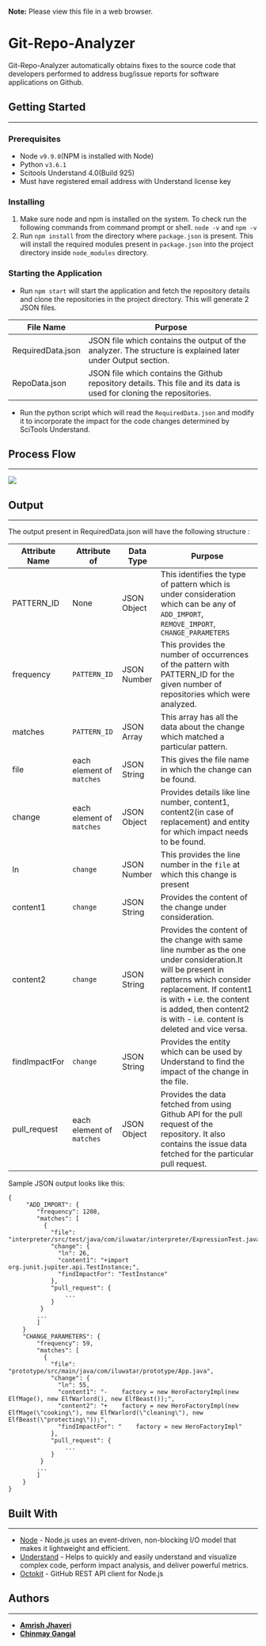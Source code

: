**Note:**	Please view this file in a web browser.

# Git-Repo-Analyzer

Git-Repo-Analyzer automatically obtains fixes to the source code that developers performed to address bug/issue reports for software applications on Github.

## Getting Started

----------

### Prerequisites

- Node `v9.9.0`(NPM is installed with Node)
- Python `v3.6.1`
- Scitools Understand 4.0(Build 925)
- Must have registered email address with Understand license key

### Installing

1. Make sure node and npm is installed on the system. To check run the following commands from command prompt or shell.
	`node -v` and `npm -v`
2. Run `npm install` from the directory where `package.json` is present.
This will install the required modules present in `package.json` into the project directory inside `node_modules` directory.

### Starting the Application
- Run `npm start` will start the application and fetch the repository details and clone the repositories in the project directory. This will generate 2 JSON files.
	
File Name|Purpose
--|--
RequiredData.json|JSON file which contains the output of the analyzer. The structure is explained later under Output section.
RepoData.json|JSON file which contains the Github repository details. This file and its data is used for cloning the repositories.

- Run the python script which will read the `RequiredData.json` and modify it to incorporate the impact for the code changes determined by SciTools Understand.

## Process Flow
----------

![](https://bitbucket.org/ajhave5/amrish_jhaveri_chinmay_gangal_hw2/raw/master/diagrams/Process_Flow.PNG)
 
## Output

----------
The output present in RequiredData.json will have the following structure :

Attribute Name|Attribute of|Data Type|Purpose
--|--|--|--
PATTERN_ID|None|JSON Object|This identifies the type of pattern which is under consideration which can be any of `ADD_IMPORT`, `REMOVE_IMPORT`, `CHANGE_PARAMETERS`
frequency|`PATTERN_ID`|JSON Number|This provides the number of occurrences of the pattern with PATTERN_ID for the given number of repositories which were analyzed.
matches|`PATTERN_ID`|JSON Array|This array has all the data about the change which matched a particular pattern.
file|each element of `matches`|JSON String|This gives the file name in which the change can be found.
change|each element of `matches`|JSON Object|Provides details like line number, content1, content2(in case of replacement) and entity for which impact needs to be found.
ln|`change`|JSON Number|This provides the line number in the `file` at which this change is present
content1|`change`|JSON String|Provides the content of the change under consideration.
content2|`change`|JSON String|Provides the content of the change with same line number as the one under consideration.It will be present in patterns which consider replacement. If content1 is with + i.e. the content is added, then content2 is with - i.e. content is deleted and vice versa.
findImpactFor|`change`|JSON String | Provides the entity which can be used by Understand to find the impact of the change in the file.
pull_request|each element of `matches`|JSON Object|Provides the data fetched from using Github API for the pull request of the repository. It also contains the issue data fetched for the particular pull request.

Sample JSON output looks like this:

	{
		 "ADD_IMPORT": {
		    "frequency": 1208,
		    "matches": [
		      {
		        "file": "interpreter/src/test/java/com/iluwatar/interpreter/ExpressionTest.java",
		        "change": {
		          "ln": 26,
		          "content1": "+import org.junit.jupiter.api.TestInstance;",
		          "findImpactFor": "TestInstance"
		        },
		        "pull_request": {
					...
				}
			 }	
			...
			]
		}
		"CHANGE_PARAMETERS": {
	    	"frequency": 59,
		    "matches": [
		      {
		        "file": "prototype/src/main/java/com/iluwatar/prototype/App.java",
		        "change": {
		          "ln": 55,
		          "content1": "-    factory = new HeroFactoryImpl(new ElfMage(), new ElfWarlord(), new ElfBeast());",
		          "content2": "+    factory = new HeroFactoryImpl(new ElfMage(\"cooking\"), new ElfWarlord(\"cleaning\"), new ElfBeast(\"protecting\"));",
		          "findImpactFor": "    factory = new HeroFactoryImpl"
		        },
		        "pull_request": {
					...
				}
			 }	
			...
			]
		}
	}	


## Built With

----------

* [Node](https://nodejs.org/en/) - Node.js uses an event-driven, non-blocking I/O model that makes it lightweight and efficient.
* [Understand](https://scitools.com/static-analysis-tool/) -  Helps to quickly and easily understand and visualize complex code, perform impact analysis, and deliver powerful metrics.
* [Octokit](https://github.com/octokit/rest.js) - GitHub REST API client for Node.js

## Authors

----------

* [**Amrish Jhaveri**](https://github.com/AmrishJhaveri)
* [**Chinmay Gangal**](https://github.com/chinmay2312)